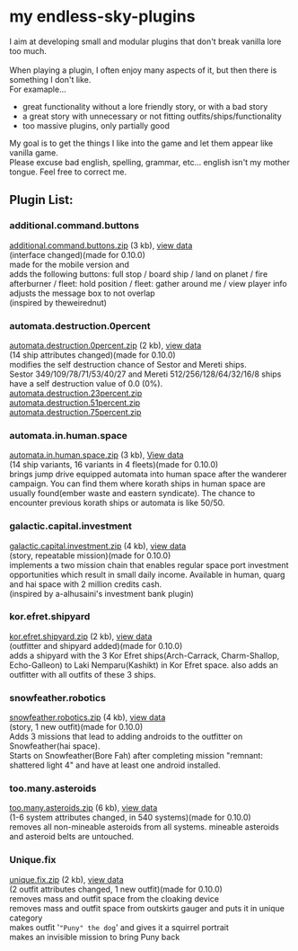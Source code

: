 # **my endless-sky-plugins**
I aim at developing small and modular plugins that don't break vanilla lore too much.<br><br>
When playing a plugin, I often enjoy many aspects of it, but then there is something I don't like.<br>
For examaple... <br>
<ul><li>great functionality without a lore friendly story, or with a bad story</li>
<li>a great story with unnecessary or not fitting outfits/ships/functionality</li>
<li>too massive plugins, only partially good</li></ul>
My goal is to get the things I like into the game and let them appear like vanilla game.<br>
Please excuse bad english, spelling, grammar, etc... english isn't my mother tongue. Feel free to correct me.


## Plugin List:<br>

### additional.command.buttons
[additional.command.buttons.zip](https://github.com/zuckung/endless-sky-plugins/releases/download/Latest/additional.command.buttons.zip) (3 kb), [view data](https://github.com/zuckung/endless-sky-plugins/tree/main/plugins/myplugins/additional%20command%20buttons/data)<br>
(interface changed)(made for 0.10.0)<br>
made for the mobile version and <br>
adds the following buttons: full stop / board ship / land on planet / fire afterburner / fleet: hold position / fleet: gather around me / view player info<br>
adjusts the message box to not overlap<br>
(inspired by theweirednut)

### automata.destruction.0percent
[automata.destruction.0percent.zip](https://github.com/zuckung/endless-sky-plugins/releases/download/Latest/automata.destruction.0percent.zip) (2 kb), [view data](https://github.com/zuckung/endless-sky-plugins/tree/main/plugins/myplugins/automata%20destruction%200percent/data)<br>
(14 ship attributes changed)(made for 0.10.0)<br>
modifies the self destruction chance of Sestor and Mereti ships.<br>
Sestor 349/109/78/71/53/40/27 and Mereti 512/256/128/64/32/16/8 ships have a self destruction value of 0.0 (0%).<br>
[automata.destruction.23percent.zip](https://github.com/zuckung/endless-sky-plugins/releases/download/Latest/automata.destruction.23percent.zip)<br>
[automata.destruction.51percent.zip](https://github.com/zuckung/endless-sky-plugins/releases/download/Latest/automata.destruction.51percent.zip)<br>
[automata.destruction.75percent.zip](https://github.com/zuckung/endless-sky-plugins/releases/download/Latest/automata.destruction.75percent.zip)

### automata.in.human.space
[automata.in.human.space.zip](https://github.com/zuckung/endless-sky-plugins/releases/download/Latest/automata.in.human.space.zip) (3 kb), [View data](https://github.com/zuckung/endless-sky-plugins/tree/main/plugins/myplugins/automata%20in%20human%20space/data)<br>
(14 ship variants, 16 variants in 4 fleets)(made for 0.10.0)<br>
brings jump drive equipped automata into human space after the wanderer campaign. 
You can find them where korath ships in human space are usually found(ember waste and eastern syndicate). 
The chance to encounter previous korath ships or automata is like 50/50.

### galactic.capital.investment
[galactic.capital.investment.zip](https://github.com/zuckung/endless-sky-plugins/releases/download/Latest/galactic.capital.investment.zip) (4 kb), [view data](https://github.com/zuckung/endless-sky-plugins/tree/main/plugins/myplugins/galactic%20capital%20investment/data)<br>
(story, repeatable mission)(made for 0.10.0)<br>
implements a two mission chain that enables regular space port investment opportunities which result in small daily income. 
Available in human, quarg and hai space with 2 million credits cash.<br>
(inspired by a-alhusaini's investment bank plugin)

### kor.efret.shipyard
[kor.efret.shipyard.zip](https://github.com/zuckung/endless-sky-plugins/releases/download/Latest/kor.efret.shipyard.zip) (2 kb), [view data](https://github.com/zuckung/endless-sky-plugins/tree/main/plugins/myplugins/kor%20efret%20shipyard/data)<br>
(outfitter and shipyard added)(made for 0.10.0)<br>
adds a shipyard with the 3 Kor Efret ships(Arch-Carrack, Charm-Shallop, Echo-Galleon) to Laki Nemparu(Kashikt) in Kor Efret space. also adds an outfitter with all outfits of these 3 ships.

### snowfeather.robotics
[snowfeather.robotics.zip](https://github.com/zuckung/endless-sky-plugins/releases/download/Latest/snowfeather.robotics.zip) (4 kb), [view data](https://github.com/zuckung/endless-sky-plugins/tree/main/plugins/myplugins/snowfeather%20robotics/data)<br>
(story, 1 new outfit)(made for 0.10.0)<br>
Adds 3 missions that lead to adding androids to the outfitter on Snowfeather(hai space).<br>
Starts on Snowfeather(Bore Fah) after completing mission "remnant: shattered light 4" and have at least one android installed.

### too.many.asteroids
[too.many.asteroids.zip](https://github.com/zuckung/endless-sky-plugins/releases/download/Latest/too.many.asteroids.zip) (6 kb), [view data](https://github.com/zuckung/endless-sky-plugins/tree/main/plugins/myplugins/too%20many%20asteroids/data)<br>
(1-6 system attributes changed, in 540 systems)(made for 0.10.0)<br>
removes all non-mineable asteroids from all systems. mineable asteroids and asteroid belts are untouched.

### Unique.fix
[unique.fix.zip](https://github.com/zuckung/endless-sky-plugins/releases/download/Latest/unique.fix.zip) (2 kb), [view data](https://github.com/zuckung/endless-sky-plugins/tree/main/plugins/myplugins/unique%20fix/data)<br>
(2 outfit attributes changed, 1 new outfit)(made for 0.10.0)<br>
removes mass and outfit space from the cloaking device<br>
removes mass and outfit space from outskirts gauger and puts it in unique category<br>
makes outfit '`"Puny" the dog`' and gives it a squirrel portrait<br>
makes an invisible mission to bring Puny back
